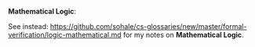**Mathematical Logic**:

See instead:
https://github.com/sohale/cs-glossaries/new/master/formal-verification/logic-mathematical.md
for my notes on **Mathematical Logic**.
